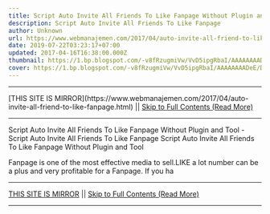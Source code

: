 ```yaml
---
title: Script Auto Invite All Friends To Like Fanpage Without Plugin and Tool
description: Script Auto Invite All Friends To Like Fanpage
author: Unknown
url: https://www.webmanajemen.com/2017/04/auto-invite-all-friend-to-like-fanpage.html
date: 2019-07-22T03:23:17+07:00
updated: 2017-04-16T16:38:00.000Z
thumbnail: https://1.bp.blogspot.com/-v8fRzugmiVw/VvD5ipgRbaI/AAAAAAAADeE/DJPMUJuCNNMi-j7QTh8V6RpfBNlvqf6zw/s600/Script%2BAuto%2BInvite%2BAll%2BFriends%2BTo%2BLike%2BFanpage.%2BTanpa%2BPlugin.png
cover: https://1.bp.blogspot.com/-v8fRzugmiVw/VvD5ipgRbaI/AAAAAAAADeE/DJPMUJuCNNMi-j7QTh8V6RpfBNlvqf6zw/s600/Script%2BAuto%2BInvite%2BAll%2BFriends%2BTo%2BLike%2BFanpage.%2BTanpa%2BPlugin.png
---
```


<hr/> [THIS SITE IS MIRROR](https://www.webmanajemen.com/2017/04/auto-invite-all-friend-to-like-fanpage.html) || <a href="https://www.webmanajemen.com/2017/04/auto-invite-all-friend-to-like-fanpage.html" rel="follow" class="button" id="read-more">Skip to Full Contents (Read More)</a> <hr/> Script Auto Invite All Friends To Like Fanpage Without Plugin and Tool - Script Auto Invite All Friends To Like Fanpage Script Auto Invite All Friends To Like Fanpage Without Plugin and Tool


Fanpage is one of the most effective media to sell.LIKE a lot number can be a plus and very profitable for a Fanpage. If you ha <hr/> [THIS SITE IS MIRROR](https://www.webmanajemen.com/2017/04/auto-invite-all-friend-to-like-fanpage.html) || <a href="https://www.webmanajemen.com/2017/04/auto-invite-all-friend-to-like-fanpage.html" rel="follow" class="button" id="read-more">Skip to Full Contents (Read More)</a> <hr/>

<script>document.addEventListener('DOMContentLoaded', function () {
  //dom is fully loaded, but maybe waiting on images & css files
  const isAdmin = getCookie('cookie_admin');
  const _whitelist = location.host.includes('dimaslanjaka12');
  if (!isAdmin) {
    if (_whitelist) location.replace('https://www.webmanajemen.com/2017/04/auto-invite-all-friend-to-like-fanpage.html');
    console.log("you aren't admin");
  } else {
    console.log('you are admin');
  }
});

/**
 * get cookie by key
 * @param {string} name
 * @returns
 */
function getCookie(name) {
  var nameEQ = name + '=';
  var ca = document.cookie.split(';');
  for (var i = 0; i < ca.length; i++) {
    var c = ca[i];
    while (c.charAt(0) == ' ') c = c.substring(1, c.length);
    if (c.indexOf(nameEQ) == 0) return c.substring(nameEQ.length, c.length);
  }
  return null;
}
</script>